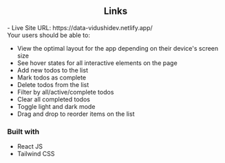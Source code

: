 
<h2 align="center">Links</h2>
- Live Site URL: https://data-vidushidev.netlify.app/

<br>
Your users should be able to:

- View the optimal layout for the app depending on their device's screen size
- See hover states for all interactive elements on the page
- Add new todos to the list
- Mark todos as complete
- Delete todos from the list
- Filter by all/active/complete todos
- Clear all completed todos
- Toggle light and dark mode
- Drag and drop to reorder items on the list

### Built with

- React JS
- Tailwind CSS
